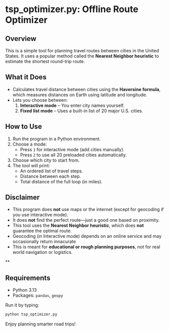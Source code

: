 # tsp_optimizer.py: Offline Route Optimizer

## Overview
This is a simple tool for planning travel routes between cities in the United States. It uses a popular method called the **Nearest Neighbor heuristic** to estimate the shortest round-trip route.

## What it Does
- Calculates travel distance between cities using the **Haversine formula**, which measures distances on Earth using latitude and longitude.
- Lets you choose between:
  1. **Interactive mode** – You enter city names yourself.
  2. **Fixed list mode** – Uses a built-in list of 20 major U.S. cities.

## How to Use
1. Run the program in a Python environment.
2. Choose a mode:
   - Press `1` for interactive mode (add cities manually).
   - Press `2` to use all 20 preloaded cities automatically.
3. Choose which city to start from.
4. The tool will print:
   - An ordered list of travel steps.
   - Distance between each step.
   - Total distance of the full loop (in miles).

## Disclaimer
- This program does **not** use maps or the internet (except for geocoding if you use interactive mode).
- It does **not** find the perfect route—just a good one based on proximity.
- This tool uses the **Nearest Neighbor heuristic**, which does **not** guarantee the optimal route.
- Geocoding (in Interactive mode) depends on an online service and may occasionally return innacurate
- This is meant for **educational or rough planning purposes**, not for real world navigation or logistics.



**
## Requirements
- Python 3.13
- Packages: `pandas`, `geopy`

Run it by typing:
```bash
python tsp_optimizer.py
```

Enjoy planning smarter road trips!
